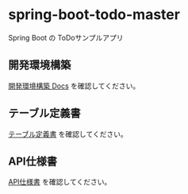 # spring-boot-todo-master
Spring Boot の ToDoサンプルアプリ

## 開発環境構築

[開発環境構築 Docs](./docs/development-environment-building.md) を確認してください。

## テーブル定義書

[テーブル定義書](/docs/table-definition.md) を確認してください。

## API仕様書

[API仕様書](./docs/api-specifications.md) を確認してください。
